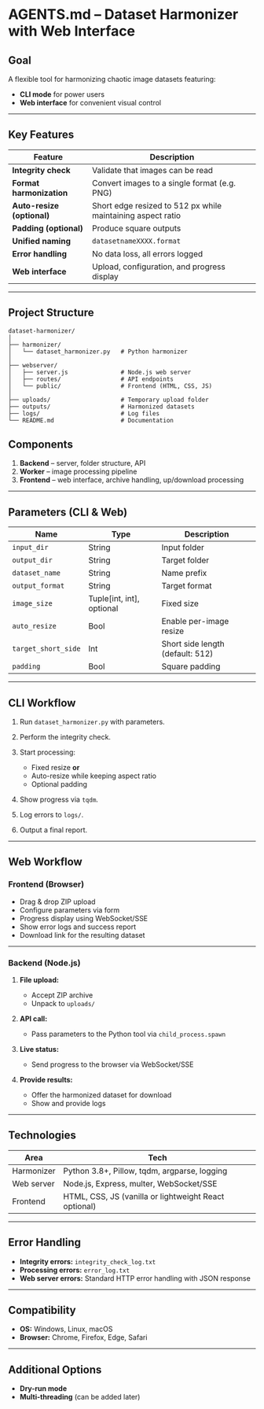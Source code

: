 # AGENTS.md – Dataset Harmonizer with Web Interface

## Goal

A flexible tool for harmonizing chaotic image datasets featuring:

* **CLI mode** for power users
* **Web interface** for convenient visual control

---

## Key Features

| Feature                    | Description                                                  |
| -------------------------- | ------------------------------------------------------------ |
| **Integrity check**        | Validate that images can be read                             |
| **Format harmonization**   | Convert images to a single format (e.g. PNG)                 |
| **Auto-resize (optional)** | Short edge resized to 512 px while maintaining aspect ratio  |
| **Padding (optional)**     | Produce square outputs                                       |
| **Unified naming**         | `datasetnameXXXX.format`                                     |
| **Error handling**         | No data loss, all errors logged                              |
| **Web interface**          | Upload, configuration, and progress display                  |

---

## Project Structure

```
dataset-harmonizer/
│
├── harmonizer/
│   └── dataset_harmonizer.py   # Python harmonizer
│
├── webserver/
│   ├── server.js               # Node.js web server
│   ├── routes/                 # API endpoints
│   └── public/                 # Frontend (HTML, CSS, JS)
│
├── uploads/                    # Temporary upload folder
├── outputs/                    # Harmonized datasets
├── logs/                       # Log files
└── README.md                   # Documentation
```

## Components

1. **Backend** – server, folder structure, API
2. **Worker** – image processing pipeline
3. **Frontend** – web interface, archive handling, up/download processing

---

## Parameters (CLI & Web)

| Name                | Type                      | Description                                   |
| ------------------- | ------------------------- | --------------------------------------------- |
| `input_dir`         | String                    | Input folder                                  |
| `output_dir`        | String                    | Target folder                                 |
| `dataset_name`      | String                    | Name prefix                                   |
| `output_format`     | String                    | Target format                                 |
| `image_size`        | Tuple[int, int], optional | Fixed size                                    |
| `auto_resize`       | Bool                      | Enable per-image resize                       |
| `target_short_side` | Int                       | Short side length (default: 512)              |
| `padding`           | Bool                      | Square padding                                |

---

## CLI Workflow

1. Run `dataset_harmonizer.py` with parameters.
2. Perform the integrity check.
3. Start processing:

   * Fixed resize **or**
   * Auto-resize while keeping aspect ratio
   * Optional padding
4. Show progress via `tqdm`.
5. Log errors to `logs/`.
6. Output a final report.

---

## Web Workflow

### Frontend (Browser)

* Drag & drop ZIP upload
* Configure parameters via form
* Progress display using WebSocket/SSE
* Show error logs and success report
* Download link for the resulting dataset

---

### Backend (Node.js)

1. **File upload:**

   * Accept ZIP archive
   * Unpack to `uploads/`
2. **API call:**

   * Pass parameters to the Python tool via `child_process.spawn`
3. **Live status:**

   * Send progress to the browser via WebSocket/SSE
4. **Provide results:**

   * Offer the harmonized dataset for download
   * Show and provide logs

---

## Technologies

| Area       | Tech                                                         |
| ---------- | ------------------------------------------------------------ |
| Harmonizer | Python 3.8+, Pillow, tqdm, argparse, logging                 |
| Web server | Node.js, Express, multer, WebSocket/SSE                      |
| Frontend   | HTML, CSS, JS (vanilla or lightweight React optional)        |

---

## Error Handling

* **Integrity errors:** `integrity_check_log.txt`
* **Processing errors:** `error_log.txt`
* **Web server errors:** Standard HTTP error handling with JSON response

---

## Compatibility

* **OS:** Windows, Linux, macOS
* **Browser:** Chrome, Firefox, Edge, Safari

---

## Additional Options

* **Dry-run mode**
* **Multi-threading** (can be added later)
